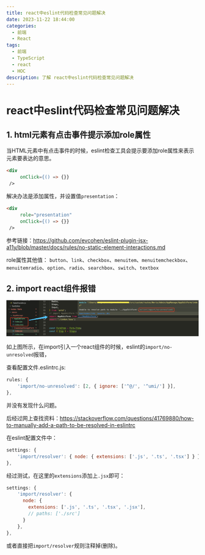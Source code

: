 ```yaml
---
title: react中eslint代码检查常见问题解决
date: 2023-11-22 18:44:00
categories:
  - 前端
  - React
tags:
  - 前端
  - TypeScript
  - react
  - HOC
description: 了解 react中eslint代码检查常见问题解决
---
```



# react中eslint代码检查常见问题解决

## 1. html元素有点击事件提示添加role属性

当HTML元素中有点击事件的时候，eslint检查工具会提示要添加role属性来表示元素要表达的意思。

```html
<div
     onClick={() => {}}
 />
```

解决办法是添加属性，并设置值`presentation`：

```html
<div
     role="presentation"
     onClick={() => {}}
 />
```

参考链接：https://github.com/evcohen/eslint-plugin-jsx-a11y/blob/master/docs/rules/no-static-element-interactions.md

role属性其他值：
`button`、`link`、`checkbox`、`menuitem`、`menuitemcheckbox`、`menuitemradio`、`option`、`radio`、`searchbox`、`switch`、`textbox`

## 2. import react组件报错

![](./img/021-eslint.png)

如上图所示，在import引入一个react组件的时候，eslint的`import/no-unresolved`报错，

查看配置文件.eslintrc.js:

```js
rules: {
    'import/no-unresolved': [2, { ignore: ['^@/', '^umi/'] }],
},
```

并没有发现什么问题。

后经过网上查找资料：https://stackoverflow.com/questions/41769880/how-to-manually-add-a-path-to-be-resolved-in-eslintrc

在eslint配置文件中：

```js
settings: {
    'import/resolver': { node: { extensions: ['.js', '.ts', '.tsx'] } },
},
```

经过测试，在这里的`extensions`添加上`.jsx`即可：

```js
settings: {
    'import/resolver': {
      node: {
        extensions: ['.js', '.ts', '.tsx', '.jsx'],
        // paths: ['./src']
      }
    },
},
```

或者直接把`import/resolver`规则注释掉(删除)。

